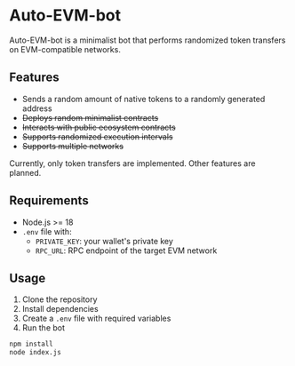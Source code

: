 # Auto-EVM-bot

Auto-EVM-bot is a minimalist bot that performs randomized token transfers on EVM-compatible networks.

## Features

- Sends a random amount of native tokens to a randomly generated address
- ~~Deploys random minimalist contracts~~
- ~~Interacts with public ecosystem contracts~~
- ~~Supports randomized execution intervals~~
- ~~Supports multiple networks~~

Currently, only token transfers are implemented. Other features are planned.

## Requirements

- Node.js >= 18
- `.env` file with:
    - `PRIVATE_KEY`: your wallet's private key
    - `RPC_URL`: RPC endpoint of the target EVM network

## Usage

1. Clone the repository
2. Install dependencies
3. Create a `.env` file with required variables
4. Run the bot

```bash
npm install
node index.js
